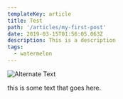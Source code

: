 ```yaml
---
templateKey: article
title: Test
path: '/articles/my-first-post'
date: 2019-03-15T01:56:05.063Z
description: This is a description
tags:
  - watermelon
---
```


![Alternate Text](/images/watermelon.png 'Title of Image')

this is some text that goes here.
